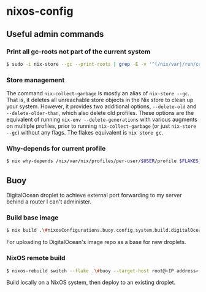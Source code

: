 # nixos-config

## Useful admin commands

### Print all gc-roots not part of the current system

```bash
$ sudo -i nix-store --gc --print-roots | grep -E -v '^(/nix/var|/run/current-system|/run/booted-system|/proc|{memory|{censored)'
```

### Store management

The command `nix-collect-garbage` is mostly an alias of `nix-store --gc`. That is, it deletes all unreachable store
objects in the Nix store to clean up your system. However, it provides two additional options, `--delete-old` and
`--delete-older-than`, which also delete old profiles. These options are the equivalent of running
`nix-env --delete-generations` with various augments on multiple profiles, prior to running `nix-collect-garbage` (or
just `nix-store --gc`) without any flags. The flakes equivalent is `nix store gc`.

### Why-depends for current profile

```bash
$ nix why-depends /nix/var/nix/profiles/per-user/$USER/profile $FLAKES_OUTPUT_OR_STORE_PATH
```

## Buoy

DigitalOcean droplet to achieve external port forwarding to my server behind a router I can't administer.

### Build base image

```bash
$ nix build .\#nixosConfigurations.buoy.config.system.build.digitalOceanImage
```
For uploading to DigitalOcean's image repo as a base for new droplets.

### NixOS remote build

```bash
$ nixos-rebuild switch --flake .\#buoy --target-host root@<IP address>
```
Build locally on a NixOS system, then deploy to an existing droplet.
